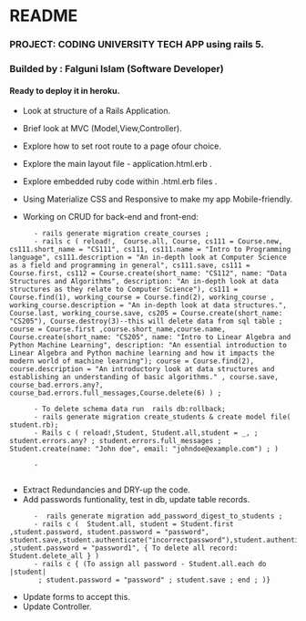 # README

### PROJECT: CODING UNIVERSITY TECH APP using rails 5.

### Builded by : Falguni Islam (Software Developer)

#### Ready to deploy it in heroku.


*  Look at structure of a Rails Application.
*  Brief look at MVC (Model,View,Controller).
*  Explore how to set root route to a page ofour choice.
*  Explore the main layout file - application.html.erb .
*  Explore embedded ruby code within .html.erb files .
*  Using Materialize CSS and Responsive to make my app Mobile-friendly.

*  Working on CRUD for back-end and front-end: 
```
      - rails generate migration create_courses ;
      - rails c ( reload!,  Course.all, Course, cs111 = Course.new, cs111.short_name = "CS111", cs111, cs111.name = "Intro to Programming language", cs111.description = "An in-depth look at Computer Science as a field and programming in general", cs111.save, cs111 = Course.first, cs112 = Course.create(short_name: "CS112", name: "Data Structures and Algorithms", description: "An in-depth look at data structures as they relate to Computer Science"), cs111 = Course.find(1), working_course = Course.find(2), working_course , working_course.description = "An in-depth look at data structures.", Course.last, working_course.save, cs205 = Course.create(short_name: "CS205"), Course.destroy(3)--this will delete data from sql table ; course = Course.first ,course.short_name,course.name, Course.create(short_name: "CS205", name: "Intro to Linear Algebra and Python Machine Learning", description: "An essential introduction to Linear Algebra and Python machine learning and how it impacts the modern world of machine learning"); course = Course.find(2), course.description = "An introductory look at data structures and establishing an understanding of basic algorithms." , course.save,  course_bad.errors.any?, course_bad.errors.full_messages,Course.delete(6) ) ;

      - To delete schema data run  rails db:rollback; 
      - rails generate migration create_students & create model file(     student.rb);
      - Rails c ( reload!,Student, Student.all,student = _, ; student.errors.any? ; student.errors.full_messages ; Student.create(name: "John doe", email: "johndoe@example.com") ; )

      - 


```


 *  Extract Redundancies and DRY-up the code.
 *  Add passwords funtionality, test in db, update table records.
 ```
       -  rails generate migration add_password_digest_to_students ;
       - rails c (  Student.all, student = Student.first ,student.password, student.password = "password", student.save,student.authenticate("incorrectpassword"),student.authenticate("password") ,student.password = "password1", { To delete all record: Student.delete_all } )
       - rails c { (To assign all password - Student.all.each do |student|
       	; student.password = "password" ; student.save ; end ; )}
```
 *  Update forms to accept this.
 *  Update Controller.